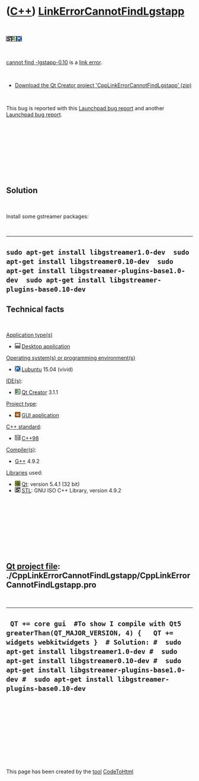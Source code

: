 



 

 

 

 

 

([C++](Cpp.md)) [LinkErrorCannotFindLgstapp](CppLinkErrorCannotFindLgstapp.md)
================================================================================

 

![STL](PicStl.png)![Qt
Creator](PicQtCreator.png)![Lubuntu](PicLubuntu.png)

 

[cannot find -lgstapp-0.10](CppLinkErrorCannotFindLgstapp.md) is a
[link error](CppLinkError.md).

 

-   [Download the Qt Creator project
    'CppLinkErrorCannotFindLgstapp' (zip)](CppLinkErrorCannotFindLgstapp.zip)

 

This bug is reported with this [Launchpad bug
report](https://bugs.launchpad.net/ubuntu/+source/qtwebkit-opensource-src/+bug/1134745)
and another [Launchpad bug
report](https://bugs.launchpad.net/ubuntu/+source/qtbase-opensource-src/+bug/1165250).

 

 

 

 

 

Solution
--------

 

Install some gstreamer packages:

 

  --------------------------------------------------------------------------------------------------------------------------------------------------------------------------------------------------------
  ` sudo apt-get install libgstreamer1.0-dev  sudo apt-get install libgstreamer0.10-dev  sudo apt-get install libgstreamer-plugins-base1.0-dev  sudo apt-get install libgstreamer-plugins-base0.10-dev `
  --------------------------------------------------------------------------------------------------------------------------------------------------------------------------------------------------------

Technical facts
---------------

 

[Application type(s)](CppApplication.md)

-   ![Desktop](PicDesktop.png) [Desktop
    application](CppDesktopApplication.md)

[Operating system(s) or programming environment(s)](CppOs.md)

-   ![Lubuntu](PicLubuntu.png) [Lubuntu](CppLubuntu.md) 15.04 (vivid)

[IDE(s)](CppIde.md):

-   ![Qt Creator](PicQtCreator.png) [Qt Creator](CppQtCreator.md) 3.1.1

[Project type](CppQtProjectType.md):

-   ![GUI](PicGui.png) [GUI application](CppGuiApplication.md)

[C++ standard](CppStandard.md):

-   ![C++98](PicCpp98.png) [C++98](Cpp98.md)

[Compiler(s)](CppCompiler.md):

-   [G++](CppGpp.md) 4.9.2

[Libraries](CppLibrary.md) used:

-   ![Qt](PicQt.png) [Qt](CppQt.md): version 5.4.1 (32 bit)
-   ![STL](PicStl.png) [STL](CppStl.md): GNU ISO C++ Library, version
    4.9.2

 

 

 

 

 

[Qt project file](CppQtProjectFile.md): ./CppLinkErrorCannotFindLgstapp/CppLinkErrorCannotFindLgstapp.pro
----------------------------------------------------------------------------------------------------------

 

  --------------------------------------------------------------------------------------------------------------------------------------------------------------------------------------------------------------------------------------------------------------------------------------------------------------------------------------------
  ` QT += core gui  #To show I compile with Qt5 greaterThan(QT_MAJOR_VERSION, 4) {   QT += widgets webkitwidgets }  # Solution: #  sudo apt-get install libgstreamer1.0-dev #  sudo apt-get install libgstreamer0.10-dev #  sudo apt-get install libgstreamer-plugins-base1.0-dev #  sudo apt-get install libgstreamer-plugins-base0.10-dev`
  --------------------------------------------------------------------------------------------------------------------------------------------------------------------------------------------------------------------------------------------------------------------------------------------------------------------------------------------

 

 

 

 

 





 




This page has been created by the [tool](Tools.md)
[CodeToHtml](ToolCodeToHtml.md)
